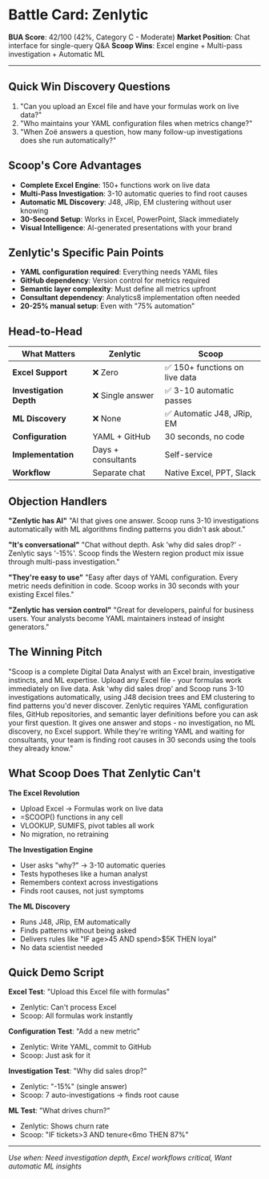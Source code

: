 # Battle Card: Zenlytic

**BUA Score**: 42/100 (42%, Category C - Moderate)
**Market Position**: Chat interface for single-query Q&A
**Scoop Wins**: Excel engine + Multi-pass investigation + Automatic ML

---

## Quick Win Discovery Questions
1. "Can you upload an Excel file and have your formulas work on live data?"
2. "Who maintains your YAML configuration files when metrics change?"
3. "When Zoë answers a question, how many follow-up investigations does she run automatically?"

## Scoop's Core Advantages
- **Complete Excel Engine**: 150+ functions work on live data
- **Multi-Pass Investigation**: 3-10 automatic queries to find root causes
- **Automatic ML Discovery**: J48, JRip, EM clustering without user knowing
- **30-Second Setup**: Works in Excel, PowerPoint, Slack immediately
- **Visual Intelligence**: AI-generated presentations with your brand

## Zenlytic's Specific Pain Points
- **YAML configuration required**: Everything needs YAML files
- **GitHub dependency**: Version control for metrics required
- **Semantic layer complexity**: Must define all metrics upfront
- **Consultant dependency**: Analytics8 implementation often needed
- **20-25% manual setup**: Even with "75% automation"

## Head-to-Head

| What Matters | Zenlytic | Scoop |
|--------------|----------|-------|
| **Excel Support** | ❌ Zero | ✅ 150+ functions on live data |
| **Investigation Depth** | ❌ Single answer | ✅ 3-10 automatic passes |
| **ML Discovery** | ❌ None | ✅ Automatic J48, JRip, EM |
| **Configuration** | YAML + GitHub | 30 seconds, no code |
| **Implementation** | Days + consultants | Self-service |
| **Workflow** | Separate chat | Native Excel, PPT, Slack |


## Objection Handlers

**"Zenlytic has AI"**
"AI that gives one answer. Scoop runs 3-10 investigations automatically with ML algorithms finding patterns you didn't ask about."

**"It's conversational"**
"Chat without depth. Ask 'why did sales drop?' - Zenlytic says '-15%'. Scoop finds the Western region product mix issue through multi-pass investigation."

**"They're easy to use"**
"Easy after days of YAML configuration. Every metric needs definition in code. Scoop works in 30 seconds with your existing Excel files."

**"Zenlytic has version control"**
"Great for developers, painful for business users. Your analysts become YAML maintainers instead of insight generators."

## The Winning Pitch
"Scoop is a complete Digital Data Analyst with an Excel brain, investigative instincts, and ML expertise. Upload any Excel file - your formulas work immediately on live data. Ask 'why did sales drop' and Scoop runs 3-10 investigations automatically, using J48 decision trees and EM clustering to find patterns you'd never discover. Zenlytic requires YAML configuration files, GitHub repositories, and semantic layer definitions before you can ask your first question. It gives one answer and stops - no investigation, no ML discovery, no Excel support. While they're writing YAML and waiting for consultants, your team is finding root causes in 30 seconds using the tools they already know."

## What Scoop Does That Zenlytic Can't

**The Excel Revolution**
- Upload Excel → Formulas work on live data
- =SCOOP() functions in any cell
- VLOOKUP, SUMIFS, pivot tables all work
- No migration, no retraining

**The Investigation Engine**
- User asks "why?" → 3-10 automatic queries
- Tests hypotheses like a human analyst
- Remembers context across investigations
- Finds root causes, not just symptoms

**The ML Discovery**
- Runs J48, JRip, EM automatically
- Finds patterns without being asked
- Delivers rules like "IF age>45 AND spend>$5K THEN loyal"
- No data scientist needed


## Quick Demo Script

**Excel Test**: "Upload this Excel file with formulas"
- Zenlytic: Can't process Excel
- Scoop: All formulas work instantly

**Configuration Test**: "Add a new metric"
- Zenlytic: Write YAML, commit to GitHub
- Scoop: Just ask for it

**Investigation Test**: "Why did sales drop?"
- Zenlytic: "-15%" (single answer)
- Scoop: 7 auto-investigations → finds root cause

**ML Test**: "What drives churn?"
- Zenlytic: Shows churn rate
- Scoop: "IF tickets>3 AND tenure<6mo THEN 87%"


---

*Use when: Need investigation depth, Excel workflows critical, Want automatic ML insights*
